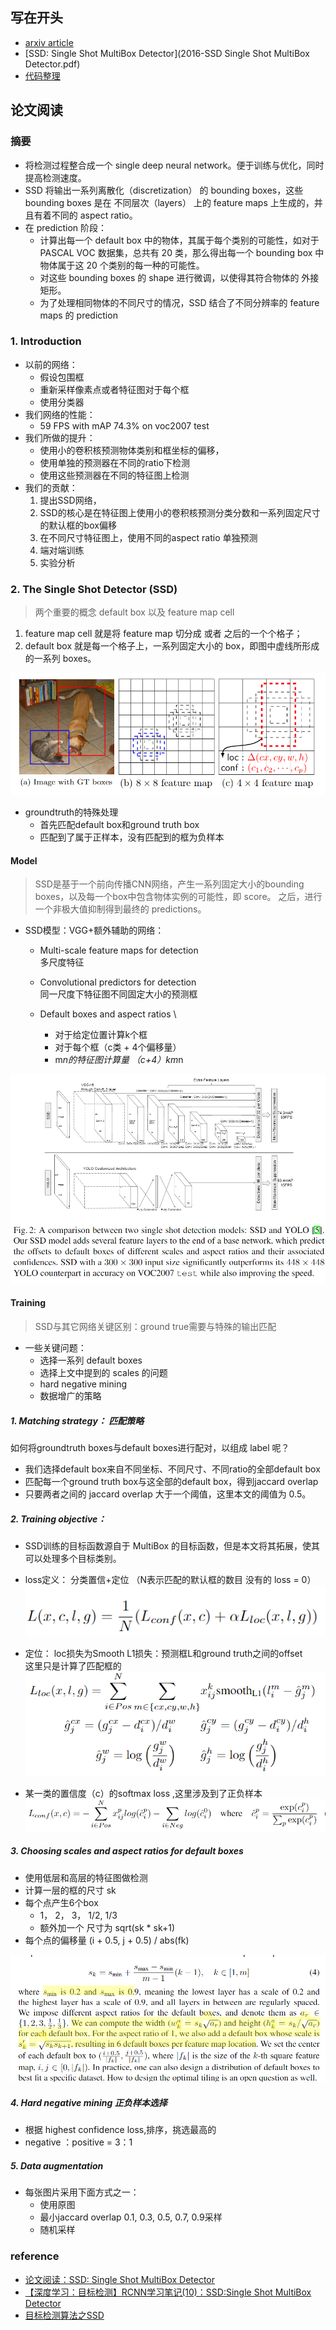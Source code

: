 ## 写在开头

* [arxiv article](http://arxiv.org/abs/1512.02325)
* [SSD: Single Shot MultiBox Detector](2016-SSD Single Shot MultiBox Detector.pdf)
* [代码整理](https://github.com/jiye-ML/SSD.git)

## 论文阅读

### 摘要

* 将检测过程整合成一个 single deep neural network。便于训练与优化，同时提高检测速度。
* SSD 将输出一系列离散化（discretization） 的 bounding boxes，这些 bounding boxes 是在 不同层次（layers） 上的 feature maps 上生成的，并且有着不同的 aspect ratio。
* 在 prediction 阶段：
    * 计算出每一个 default box 中的物体，其属于每个类别的可能性，如对于 PASCAL VOC 数据集，总共有 20 类，那么得出每一个 bounding box 中物体属于这 20 个类别的每一种的可能性。
    * 对这些 bounding boxes 的 shape 进行微调，以使得其符合物体的 外接矩形。
    * 为了处理相同物体的不同尺寸的情况，SSD 结合了不同分辨率的 feature maps 的 prediction
    
### 1. Introduction

* 以前的网络：
    * 假设包围框
    * 重新采样像素点或者特征图对于每个框
    * 使用分类器
* 我们网络的性能：
    * 59 FPS with mAP 74.3% on voc2007 test
* 我们所做的提升：
    * 使用小的卷积核预测物体类别和框坐标的偏移，
    * 使用单独的预测器在不同的ratio下检测
    * 使用这些预测器在不同的特征图上检测
* 我们的贡献：
    1. 提出SSD网络，
    2. SSD的核心是在特征图上使用小的卷积核预测分类分数和一系列固定尺寸的默认框的box偏移
    3. 在不同尺寸特征图上，使用不同的aspect ratio 单独预测
    4. 端对端训练
    5. 实验分析
    

### 2. The Single Shot Detector (SSD) 

> 两个重要的概念 default box 以及 feature map cell   

1. feature map cell 就是将 feature map 切分成 或者 之后的一个个格子；
2. default box 就是每一个格子上，一系列固定大小的 box，即图中虚线所形成的一系列 boxes。

![](default_box_feature_map_cell.png)

* groundtruth的特殊处理
    * 首先匹配default box和ground truth box
    * 匹配到了属于正样本，没有匹配到的框为负样本


#### Model

> SSD是基于一个前向传播CNN网络，产生一系列固定大小的bounding boxes，以及每一个box中包含物体实例的可能性，即 score。
之后，进行一个非极大值抑制得到最终的 predictions。

* SSD模型：VGG+额外辅助的网络：
    * Multi-scale feature maps for detection \
    多尺度特征
    
    * Convolutional predictors for detection \
    同一尺度下特征图不同固定大小的预测框
    
    * Default boxes and aspect ratios \
        * 对于给定位置计算k个框
        * 对于每个框（c类 + 4个偏移量）
        * m*n的特征图计算量 （c+4）*k*m*n
    
![](SSD_architecture.png)


#### Training

> SSD与其它网络关键区别：ground true需要与特殊的输出匹配

* 一些关键问题：
    * 选择一系列 default boxes
    * 选择上文中提到的 scales 的问题
    * hard negative mining
    * 数据增广的策略


##### 1. Matching strategy： 匹配策略

如何将groundtruth boxes与default boxes进行配对，以组成 label 呢？ 
* 我们选择default box来自不同坐标、不同尺寸、不同ratio的全部default box
* 匹配每一个ground truth box与这全部的default box，得到jaccard overlap
* 只要两者之间的 jaccard overlap 大于一个阈值，这里本文的阈值为 0.5。 

##### 2. Training objective：

* SSD训练的目标函数源自于 MultiBox 的目标函数，但是本文将其拓展，使其可以处理多个目标类别。
* loss定义： 分类置信+定位  （N表示匹配的默认框的数目 没有的 loss = 0）  \
![](loss.png)   

* 定位： loc损失为Smooth L1损失：预测框L和ground truth之间的offset \
 这里只是计算了匹配框的    
![](loc_loss.png)  

* 某一类的置信度（c）的softmax loss ,这里涉及到了正负样本   \
![](conf_loss.png) 


##### 3. Choosing scales and aspect ratios for default boxes

* 使用低层和高层的特征图做检测
* 计算一层的框的尺寸 sk
* 每个点产生6个box      
    * 1， 2， 3， 1/2, 1/3 
    * 额外加一个 尺寸为 sqrt(sk * sk+1)
* 每个点的偏移量 (i + 0.5, j + 0.5) / abs(fk)
    
![](default_box.png)   


##### 4. Hard negative mining 正负样本选择

* 根据 highest confidence loss,排序，挑选最高的
* negative ：positive = 3：1

##### 5. Data augmentation
* 每张图片采用下面方式之一：
    * 使用原图
    * 最小jaccard overlap 0.1, 0.3, 0.5, 0.7, 0.9采样
    * 随机采样
    

### reference 

* [论文阅读：SSD: Single Shot MultiBox Detector](http://blog.csdn.net/u010167269/article/details/52563573)
* [【深度学习：目标检测】RCNN学习笔记(10)：SSD:Single Shot MultiBox Detector](http://blog.csdn.net/smf0504/article/details/52745070)
* [目标检测算法之SSD](http://mp.weixin.qq.com/s?__biz=MzUyMjE2MTE0Mw==&mid=2247485558&idx=2&sn=d9b61680e523da49445f202f1fbb6954&chksm=f9d156eecea6dff8894f7ca6a1dd7a915c24c946cdc396ca5151e3cee0013ca8bf0552311482&mpshare=1&scene=1&srcid=0209syioGHqE9f3G8gwNyl9P#rd)


